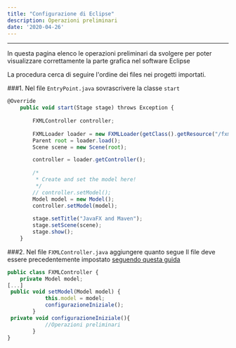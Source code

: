 ```yaml
---
title: "Configurazione di Eclipse"
description: Operazioni preliminari
date: '2020-04-26'
---
```

***
In questa pagina elenco le operazioni preliminari da svolgere per poter visualizzare correttamente la parte grafica nel software Eclipse

La procedura cerca di seguire l'ordine dei files nei progetti importati.

###1. Nel file `EntryPoint.java` sovrascrivere la classe `start`
``` Javascript
@Override
    public void start(Stage stage) throws Exception {
        
    	FXMLController controller;
    	
    	FXMLLoader loader = new FXMLLoader(getClass().getResource("/fxml/Scene.fxml"));
        Parent root = loader.load();
        Scene scene = new Scene(root);

        controller = loader.getController();
    	
        /*
		 * Create and set the model here!
		 */
		// controller.setModel();
        Model model = new Model();
        controller.setModel(model);
        
        stage.setTitle("JavaFX and Maven");
        stage.setScene(scene);
        stage.show();
    }
```



###2. Nel file `FXMLController.java` aggiungere quanto segue
Il file deve essere precedentemente impostato [seguendo questa guida](../../SceneBuilder/) 
``` Javascript
public class FXMLController {
	private Model model;
[...]
 public void setModel(Model model) {
	    	this.model = model;
	    	configurazioneIniziale();
	    }
 private void configurazioneIniziale(){
            //Operazioni preliminari
        }
}


```
